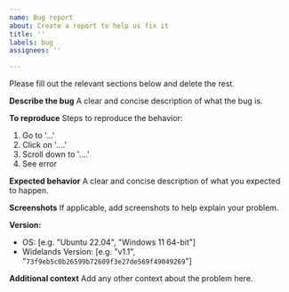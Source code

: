 ```yaml
---
name: Bug report
about: Create a report to help us fix it
title: ''
labels: bug
assignees: ''

---
```


Please fill out the relevant sections below and delete the rest.

**Describe the bug**
A clear and concise description of what the bug is.

**To reproduce**
Steps to reproduce the behavior:
1. Go to '...'
2. Click on '....'
3. Scroll down to '....'
4. See error

**Expected behavior**
A clear and concise description of what you expected to happen.

**Screenshots**
If applicable, add screenshots to help explain your problem.

**Version:**
 - OS: [e.g. "Ubuntu 22.04", "Windows 11 64-bit"]
 - Widelands Version: [e.g. "v1.1", "`73f9eb5c0b26599b72609f3e27de569f49049269`"]

**Additional context**
Add any other context about the problem here.
